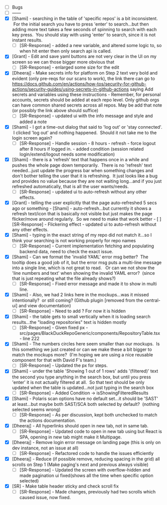 - [ ] Bugs
- [ ] ——
- [x] [Shami] - searching in the table of 'specific repos' is a bit inconsistent.  For the initial search you have to press 'enter' to search...but then adding more text takes a few seconds of spinning to search with each key press.  You should stay with using 'enter' to search, since it is not instant results.
    - [ ] [SR-Response] - added a new variable, and altered some logic to, so when hit enter then only search api is called.
- [x] [Grant] - Edit and save yaml buttons are not very clear in the UI on my screen so we can those bigger more obvious that
    - [ ] [SR-Response] - enlarged some size for the edit
- [x] [Dheeraj] - Make secrets info for platform on Step 2 text very bold and evident (only pre-reqs for our scans to work), the link there can go to https://docs.github.com/en/actions/how-tos/security-for-github-actions/security-guides/using-secrets-in-github-actions saying Add secrets and variables using these instructions - Remember, for personal accounts, secrets should be added at each repo level. Only github orgs can have common shared secrets across all repos. May be add that note (or possibly the link above should suffice)
    - [ ] [SR-Response] - updated ui with the info message and style and added a note
- [x] [Shami] -  I got a time-out dialog that said to 'log out' or 'stay connected'.  I clicked 'log out' and nothing happened.  Should it not take me to the login screen again?
    - [ ] [SR-Response] - Handle session - 8 hours - refresh - force logout after 8 hours if logged in. - added condition (session related login/extend/logout needs some modification)
- [x] [Shami] - there is a 'refresh' text that happens once in a while and pushes the whole page down temporarily.  There is no 'refresh' text needed...just update the progress bar when something changes and don't bother telling the user that it is refreshing.  It just looks like a bug and provides no value because they are not waiting long...and if you just refreshed automatically, that is all the user wants/needs.
    - [ ] [SR-Response] - updated ui to auto-refresh without any other effects.
- [x] [Grant] - telling the user explicitly that the page auto-refreshed 5 secs ago or something - [Shami] -  auto-refresh...but currently it shows a refresh text/icon that is basically not visible but just makes the page flicker/move around regularly.  So we need to make that work better
        - [ ] [SR-Response] - Flickering effect - updated ui to auto-refresh without any other effects.
- [x] [Shami] - typing in the exact string of my repo did not match it...so I think your searching is not working properly for repo names
    - [ ] [SR-Response] - Current implementation fetching and populating backend data, need to check the exact issue.
- [x] [Shami] - Can we format the 'invalid YAML' error msg better?  The tooltip does a good job of it, but the error msg puts a multi-line message into a single line, which is not great to read.   Or can we not show the 'line numbers and text' when showing the invalid YAML error?  (since that is just repeating what the file already shows?)
    - [ ] [SR-Response] - Fixed error message and made it to show in multi line.
- [x] [Shami] - Also, we had 2 links here in the mockups...was it missed intentionally?  or still coming? (Github plugin [removed from the central-ui] and view documentation)
    - [ ] [SR-Response] - Need to add ? For now it is hidden
- [x] [Shami] - the table gets to small vertically when it is loading search results...the "loading repositories" text is hidden mostly
    - [ ] [SR-Response] - Given fixed px - src/pages/BlackDuckRepoGeneric/components/RepositoryTable.tsx - line 222
- [x] [Shami] - The numbers circles here seem smaller than our mockups.  Is this something we just created or can we make these a bit bigger to match the mockups more?  (I'm hoping we are using a nice reusable component for that with David F's team.)
    - [ ] [SR-Response] - Updated the px for steps.
- [x] [Shami] - under the table 'Showing 1 out of 1 rows' adds '(filtered)' text the second you type anything in the search box, but until you press 'enter' it is not actually filtered at all.  So that text should be only updated when the table is updated...not just typing in the search box
    - [ ] [SR-Response] - Added Condition -> isShowingFilteredResults
- [x] [Shami] - Polaris scan options have no default set...it should be 'SAST' at least...but maybe both SAST/SCA both selected by default?  (nothing selected seems wrong)
    - [ ] [SR-Response] - As per discussion, kept both unchecked to match the actions documentation.
- [x] [Dheeraj] - All hyperlinks should open in new tab, not in same tab.
    - [ ] [SR-Response] - Updated code to open in new tab using <a></a> but React is SPA, opening in new tab might make it Multipage.
- [x] [Dheeraj] - Remove login error message on landing page (this is only on dev instance, not an issue at all)
    - [ ] [SR-Response] - Refactored code to handle the issues efficiently 
- [x] [Dheeraj] - Reduce (if possible remove, reducing spacing in the grid) all scrolls on Step 1 (Make paging's next and previous always visible)
    - [ ] [SR-Response] - Updated the screen with overflow-hidden and made pagination ui fixed(shows all the time when specific option selected)
- [x] [SR] - Make table header sticky and check scroll fix
    - [ ] [SR-Response] - Made changes, previously had two scrolls which caused issue, now fixed.
